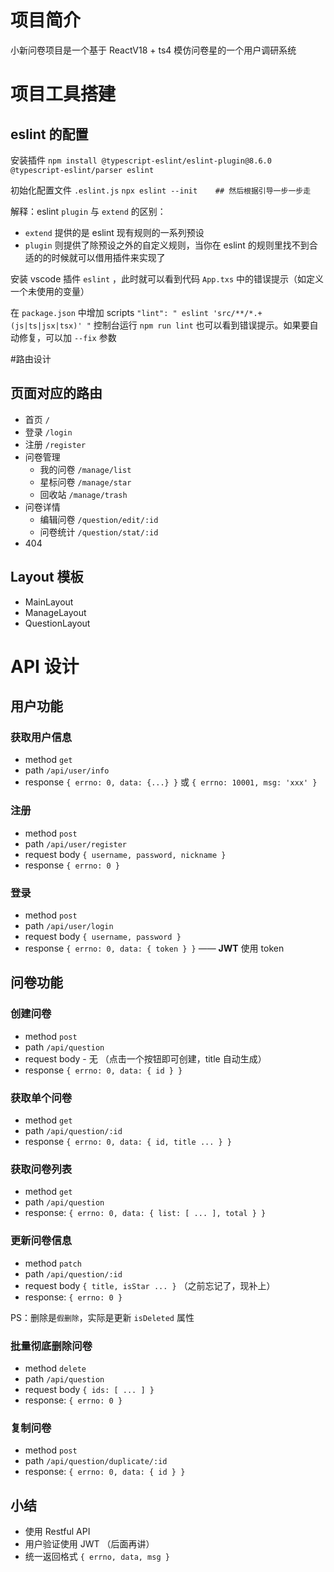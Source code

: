 # 项目简介

小新问卷项目是一个基于 ReactV18 + ts4 模仿问卷星的一个用户调研系统

# 项目工具搭建

## eslint 的配置

安装插件
`npm install @typescript-eslint/eslint-plugin@8.6.0 @typescript-eslint/parser eslint `

初始化配置文件 `.eslint.js`
`npx eslint --init    ## 然后根据引导一步一步走`

解释：eslint `plugin` 与 `extend` 的区别：

- `extend` 提供的是 eslint 现有规则的一系列预设
- `plugin` 则提供了除预设之外的自定义规则，当你在 eslint 的规则里找不到合适的的时候就可以借用插件来实现了

安装 vscode 插件 `eslint` ，此时就可以看到代码 `App.txs` 中的错误提示（如定义一个未使用的变量）

在 `package.json` 中增加 scripts `"lint": " eslint 'src/**/*.+(js|ts|jsx|tsx)' "`
控制台运行 `npm run lint` 也可以看到错误提示。如果要自动修复，可以加 `--fix` 参数

#路由设计

## 页面对应的路由

- 首页 `/`
- 登录 `/login`
- 注册 `/register`
- 问卷管理
  - 我的问卷 `/manage/list`
  - 星标问卷 `/manage/star`
  - 回收站 `/manage/trash`
- 问卷详情
  - 编辑问卷 `/question/edit/:id`
  - 问卷统计 `/question/stat/:id`
- 404

## Layout 模板

- MainLayout
- ManageLayout
- QuestionLayout

# API 设计

## 用户功能

### 获取用户信息

- method `get`
- path `/api/user/info`
- response `{ errno: 0, data: {...} }` 或 `{ errno: 10001, msg: 'xxx' }`

### 注册

- method `post`
- path `/api/user/register`
- request body `{ username, password, nickname }`
- response `{ errno: 0 }`

### 登录

- method `post`
- path `/api/user/login`
- request body `{ username, password }`
- response `{ errno: 0, data: { token } }` —— **JWT** 使用 token

## 问卷功能

### 创建问卷

- method `post`
- path `/api/question`
- request body - 无 （点击一个按钮即可创建，title 自动生成）
- response `{ errno: 0, data: { id } }`

### 获取单个问卷

- method `get`
- path `/api/question/:id`
- response `{ errno: 0, data: { id, title ... } }`

### 获取问卷列表

- method `get`
- path `/api/question`
- response: `{ errno: 0, data: { list: [ ... ], total } }`

### 更新问卷信息

- method `patch`
- path `/api/question/:id`
- request body `{ title, isStar ... }` （之前忘记了，现补上）
- response: `{ errno: 0 }`

PS：删除是`假删除`，实际是更新 `isDeleted` 属性

### 批量彻底删除问卷

- method `delete`
- path `/api/question`
- request body `{ ids: [ ... ] }`
- response: `{ errno: 0 }`

### 复制问卷

- method `post`
- path `/api/question/duplicate/:id`
- response: `{ errno: 0, data: { id } }`

## 小结

- 使用 Restful API
- 用户验证使用 JWT （后面再讲）
- 统一返回格式 `{ errno, data, msg }`
